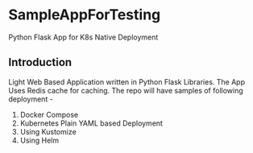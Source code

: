 # SampleAppForTesting
Python Flask App for K8s Native Deployment

## Introduction 

Light Web Based Application written in Python Flask Libraries. The App Uses Redis cache for caching. The repo will have
samples of following deployment -

1. Docker Compose
2. Kubernetes Plain YAML based Deployment
3. Using Kustomize 
4. Using Helm


